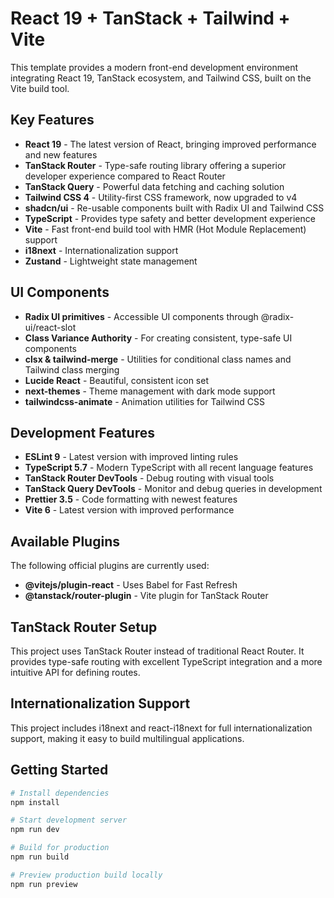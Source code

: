 # React 19 + TanStack + Tailwind + Vite

This template provides a modern front-end development environment integrating React 19, TanStack ecosystem, and Tailwind CSS, built on the Vite build tool.

## Key Features

- **React 19** - The latest version of React, bringing improved performance and new features
- **TanStack Router** - Type-safe routing library offering a superior developer experience compared to React Router
- **TanStack Query** - Powerful data fetching and caching solution
- **Tailwind CSS 4** - Utility-first CSS framework, now upgraded to v4
- **shadcn/ui** - Re-usable components built with Radix UI and Tailwind CSS
- **TypeScript** - Provides type safety and better development experience
- **Vite** - Fast front-end build tool with HMR (Hot Module Replacement) support
- **i18next** - Internationalization support
- **Zustand** - Lightweight state management

## UI Components

- **Radix UI primitives** - Accessible UI components through @radix-ui/react-slot
- **Class Variance Authority** - For creating consistent, type-safe UI components
- **clsx & tailwind-merge** - Utilities for conditional class names and Tailwind class merging
- **Lucide React** - Beautiful, consistent icon set
- **next-themes** - Theme management with dark mode support
- **tailwindcss-animate** - Animation utilities for Tailwind CSS

## Development Features

- **ESLint 9** - Latest version with improved linting rules
- **TypeScript 5.7** - Modern TypeScript with all recent language features
- **TanStack Router DevTools** - Debug routing with visual tools
- **TanStack Query DevTools** - Monitor and debug queries in development
- **Prettier 3.5** - Code formatting with newest features
- **Vite 6** - Latest version with improved performance

## Available Plugins

The following official plugins are currently used:

- **@vitejs/plugin-react** - Uses Babel for Fast Refresh
- **@tanstack/router-plugin** - Vite plugin for TanStack Router

## TanStack Router Setup

This project uses TanStack Router instead of traditional React Router. It provides type-safe routing with excellent TypeScript integration and a more intuitive API for defining routes.

## Internationalization Support

This project includes i18next and react-i18next for full internationalization support, making it easy to build multilingual applications.

## Getting Started

```bash
# Install dependencies
npm install

# Start development server
npm run dev

# Build for production
npm run build

# Preview production build locally
npm run preview
```
